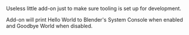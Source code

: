 Useless little add-on just to make sure tooling is set up for development.

Add-on will print Hello World to Blender's System Console when enabled and Goodbye World when disabled.

